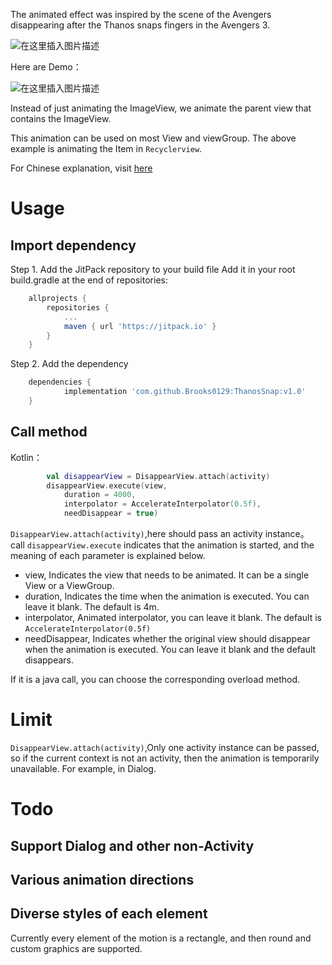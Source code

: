 The animated effect was inspired by the scene of the Avengers disappearing 
after the Thanos snaps fingers in the Avengers 3.

![在这里插入图片描述](https://img-blog.csdnimg.cn/2019050917545460.gif)

Here are Demo：

![在这里插入图片描述](https://img-blog.csdnimg.cn/20190509180130737.gif)

Instead of just animating the ImageView, we animate the parent view that contains the ImageView.

This animation can be used on most View and viewGroup. 
The above example is animating the Item in `Recyclerview`.

For Chinese explanation, visit [here](https://blog.csdn.net/cufelsd/article/details/90045564)

# Usage
## Import dependency
Step 1. Add the JitPack repository to your build file
Add it in your root build.gradle at the end of repositories:

```gradle
	allprojects {
		repositories {
			...
			maven { url 'https://jitpack.io' }
		}
	}

```


Step 2. Add the dependency

```gradle
	dependencies {
	        implementation 'com.github.Brooks0129:ThanosSnap:v1.0'
	}
```
## Call method

Kotlin：
```kotlin
        val disappearView = DisappearView.attach(activity)
        disappearView.execute(view, 
            duration = 4000, 
            interpolator = AccelerateInterpolator(0.5f),
            needDisappear = true)

```

`DisappearView.attach(activity)`,here should pass an activity instance。
call `disappearView.execute` indicates that the animation is started, 
and the meaning of each parameter is explained below.

 - view, Indicates the view that needs to be animated. It can be a single View or a ViewGroup. 
 - duration, Indicates the time when the animation is executed. You can leave it blank. The default is 4m.
 - interpolator, Animated interpolator, you can leave it blank. The default is `AccelerateInterpolator(0.5f)`
 - needDisappear, Indicates whether the original view should disappear when the animation is executed. You can leave it blank and the default disappears.
 
If it is a java call, you can choose the corresponding overload method.


# Limit

`DisappearView.attach(activity)`,Only one activity instance can be passed, so if the current context is not an activity, 
then the animation is temporarily unavailable. For example, in Dialog.

# Todo
## Support Dialog and other non-Activity
## Various animation directions
## Diverse styles of each element
Currently every element of the motion is a rectangle, and then round and custom graphics are supported.
